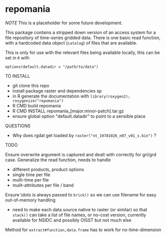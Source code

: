 repomania
=========================================

*NOTE* This is a placeholder for some future development. 

This package contains a stripped down version of an access system for a file repository of time-series gridded data. There is one basic read function, with a hardcoded data object (`catalog`) of files that are available. 

This is only for use with the relevant files being available locally, this can be set in `R` with 

`options(default.datadir = "/path/to/data")`

TO INSTALL
- git clone this repo
- install package raster and dependencies sp
- in R generate the documentation with `library(roxygen2); roxygenize("repomania")`
- R CMD build repomania
- R CMD INSTALL repomania_[major.minor-patch].tar.gz
- ensure global option "default.datadir" to point to a sensible place

QUESTIONS

- Why does rgdal get loaded by `raster("nt_19781026_n07_v01_s.bin")` ?


TODO

Ensure overwrite argument is captured and dealt with correctly for gri/grd case. 
Generalize the read function, needs to handle
 - different products, product options
 - single time per file
 - multi-time per file
 - mulit-attributes per file / band

Ensure \dots is always passed to `brick()` so we can use filename for easy out-of-memory handling
- need to make each data source native to raster (or similar) so that `stack()` can take a list of file names, or no-cost version, currently available for NSIDC and possibly OISST but not much else

Method for `extract#function,data.frame` has to work for no-time-dimension



